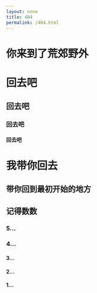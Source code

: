 ```yaml
---
layout: none
title: 404
permalink: /404.html
---
```

<script language="JavaScript"> function myrefresh(){window.location="/";}setTimeout('myrefresh()',5000);</script>

# 你来到了荒郊野外 #

# 回去吧 #

## 回去吧 ##

### 回去吧 ###


#### 回去吧 ####



# 我带你回去 #

## 带你回到最初开始的地方 ##

## 记得数数 ##

### 5... ###

### 4... ###

#### 3... ####

#### 2... ####

#### 1... ####

